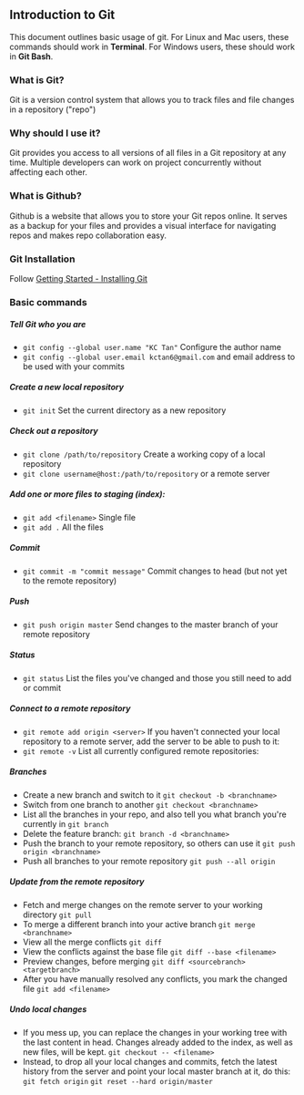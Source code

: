 ## Introduction to Git

This document outlines basic usage of git. For Linux and Mac users, these commands should work in **Terminal**. For Windows users, these should work in **Git Bash**.

### What is Git?

Git is a version control system that allows you to track files and file changes in a repository ("repo")

### Why should I use it?

Git provides you access to all versions of all files in a Git repository at any time. Multiple developers can work on project concurrently without affecting each other. 

### What is Github?

Github is a website that allows you to store your Git repos online. It serves as a backup for your files and provides a visual interface for navigating repos and makes repo collaboration easy. 

### Git Installation

Follow [Getting Started - Installing Git](https://git-scm.com/book/en/v2/Getting-Started-Installing-Git) 

### Basic commands

##### Tell Git who you are
* `git config --global user.name "KC Tan"` Configure the author name 
* `git config --global user.email kctan6@gmail.com` and email address to be used with your commits

##### Create a new local repository
* `git init` Set the current directory as a new repository

##### Check out a repository
* `git clone /path/to/repository` Create a working copy of a local repository
* `git clone username@host:/path/to/repository` or a remote server

##### Add one or more files to staging (index):
* `git add <filename>` Single file
* `git add .` All the files

##### Commit
* `git commit -m "commit message"` Commit changes to head (but not yet to the remote repository)

##### Push
* `git push origin master` Send changes to the master branch of your remote repository

##### Status
* `git status` List the files you've changed and those you still need to add or commit

##### Connect to a remote repository 
* `git remote add origin <server>` If you haven't connected your local repository to a remote server, add the server to be able to push to it:
* `git remote -v` List all currently configured remote repositories:

##### Branches
* Create a new branch and switch to it
`git checkout -b <branchname>`
* Switch from one branch to another
`git checkout <branchname>`
* List all the branches in your repo, and also tell you what branch you're currently in
`git branch`
* Delete the feature branch:
`git branch -d <branchname>`
* Push the branch to your remote repository, so others can use it
`git push origin <branchname>`
* Push all branches to your remote repository
`git push --all origin`

##### Update from the remote repository
* Fetch and merge changes on the remote server to your working directory
`git pull`
* To merge a different branch into your active branch
`git merge <branchname>`
* View all the merge conflicts
`git diff`
* View the conflicts against the base file
`git diff --base <filename>`
* Preview changes, before merging
`git diff <sourcebranch> <targetbranch>`
* After you have manually resolved any conflicts, you mark the changed file
`git add <filename>`

##### Undo local changes
* If you mess up, you can replace the changes in your working tree with the last content in head. Changes already added to the index, as well as new files, will be kept.
`git checkout -- <filename>`
* Instead, to drop all your local changes and commits, fetch the latest history from the server and point your local master branch at it, do this:
`git fetch origin`
`git reset --hard origin/master`